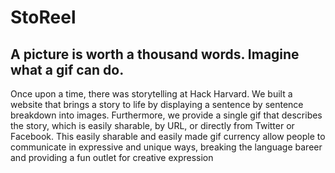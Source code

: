 # StoReel
## A picture is worth a thousand words. Imagine what a gif can do.
Once upon a time, there was storytelling at Hack Harvard. We built a website that brings a story to life by displaying a sentence by sentence breakdown into images. Furthermore, we provide a single gif that describes the story, which is easily sharable, by URL, or directly from Twitter or Facebook. This easily sharable and easily made gif currency allow people to communicate in expressive and unique ways, breaking the language bareer and providing a fun outlet for creative expression
